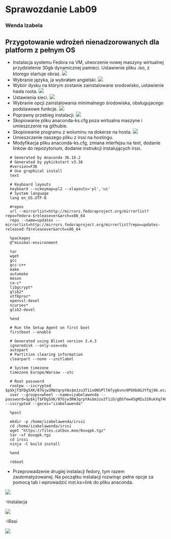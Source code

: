 # Sprawozdanie Lab09
### Wenda Izabela
## Przygotowanie wdrożeń nienadzorowanych dla platform z pełnym OS

- Instalacja systemu Fedora na VM, utworzenie nowej maszyny wirtualnej przydzielenie 30gb dynamicznej pamieci. Ustawienie pliku .iso, z ktorego startuje obraz.
![](https://github.com/InzynieriaOprogramowaniaAGH/MDO2022_S/blob/1406c4c5f6373522531cf3151109e128a7f28eac/INO/GCL02/IW402853/Lab09/ustawienie%20pamieci.png)
- Wybranie języka, ja wybrałam angielski.
![](https://github.com/InzynieriaOprogramowaniaAGH/MDO2022_S/blob/1406c4c5f6373522531cf3151109e128a7f28eac/INO/GCL02/IW402853/Lab09/wybranie%20jezyka.png)
- Wybór dysku na którym zostanie zainstalowane srodowisko, ustawienie hasła roota.
![](https://github.com/InzynieriaOprogramowaniaAGH/MDO2022_S/blob/1406c4c5f6373522531cf3151109e128a7f28eac/INO/GCL02/IW402853/Lab09/root%20haslo.png)
- Ustawienia sieci.
![](https://github.com/InzynieriaOprogramowaniaAGH/MDO2022_S/blob/1406c4c5f6373522531cf3151109e128a7f28eac/INO/GCL02/IW402853/Lab09/siec%20i%20nazwa%20komputera.png)
- Wybranie opcji zainstalowania minimalnego środowiska, obsługujacego podstawowe funkcje.
![](https://github.com/InzynieriaOprogramowaniaAGH/MDO2022_S/blob/1406c4c5f6373522531cf3151109e128a7f28eac/INO/GCL02/IW402853/Lab09/minimal%20install.png)
- Poprawny przebieg instalacji.
![](https://github.com/InzynieriaOprogramowaniaAGH/MDO2022_S/blob/1406c4c5f6373522531cf3151109e128a7f28eac/INO/GCL02/IW402853/Lab09/fedora%20zainstalowana.png)
- Skopiowanie pliku anaconda-ks.cfg poza wirtualna maszyne i umieszczenie na githubie.
- Skopiowanie programu z woluminu na dokerze na hosta.
![](https://github.com/InzynieriaOprogramowaniaAGH/MDO2022_S/blob/1406c4c5f6373522531cf3151109e128a7f28eac/INO/GCL02/IW402853/Lab09/paczka%20z%20programem.png)
- Umieszczenie naszego pliku z irssi na hostingu.
- Modyfikacja pliku anaconda-ks.cfg, zmiana interfejsu na text, dodanie linków do repozytorium, dodanie instrukcji instalujących irssi.
```
  # Generated by Anaconda 36.16.2
  # Generated by pykickstart v3.36
  #version=F36
  # Use graphical install
  text

  # Keyboard layouts
  keyboard --vckeymap=pl2 --xlayouts='pl','us'
  # System language
  lang en_US.UTF-8

  #repos
  url --mirrorlist=http://mirrors.fedoraproject.org/mirrorlist?repo=fedora-$releasever&arch=x86_64
  repo --name=updates --mirrorlist=http://mirrors.fedoraproject.org/mirrorlist?repo=updates-released-f$releasever&arch=x86_64

  %packages
  @^minimal-environment

  tar
  wget
  gcc
  gcc-c++
  make
  automake
  meson
  ca-c*
  libgcrypt*
  glib2*
  utf8proc*
  openssl-devel
  ncurses*
  glib2-devel

  %end

  # Run the Setup Agent on first boot
  firstboot --enable

  # Generated using Blivet version 3.4.3
  ignoredisk --only-use=sda
  autopart
  # Partition clearing information
  clearpart --none --initlabel

  # System timezone
  timezone Europe/Warsaw --utc

  # Root password
  rootpw --iscrypted $p$kjT$FDg5XK/87Gjw3RWJqrpYAs$mJzu3T1ix0NSPlTAfyg6vnv9POXb8GJYfqj96.eczQ/
  user --groups=wheel --name=izabelawenda --password=$p$kjT$FDg5XK/87Gjw3RWJqrpYAs$mJzu3T1iD/gDSfew45gMZu31RukXq74Giq9z --iscrypted --gecos="izabelawenda"

  %post

  mkdir -p /home/izabelawenda/irssi
  cd /home/izabelawenda/irssi
  wget "https://files.catbox.moe/6ovqpk.tgz"
  tar -xf 6ovqpk.tgz
  cd irssi
  ninja -C build install

  %end

  reboot
```
- Przeprowadzenie drugiej instalacji fedory, tym razem zautomatyzowanej. Na początku instalacji rozwinąc pełne opcje za pomocą tab i wprowadzić inst.ks=link do pliku anaconda.

![](https://github.com/InzynieriaOprogramowaniaAGH/MDO2022_S/blob/1406c4c5f6373522531cf3151109e128a7f28eac/INO/GCL02/IW402853/Lab09/druga%20instalacja%20fedora%20inst-ks.png)

-Instalacja

![](https://github.com/InzynieriaOprogramowaniaAGH/MDO2022_S/blob/1406c4c5f6373522531cf3151109e128a7f28eac/INO/GCL02/IW402853/Lab09/zaczecie%20instaalcji.png)

-IRssi

![](https://github.com/InzynieriaOprogramowaniaAGH/MDO2022_S/blob/1406c4c5f6373522531cf3151109e128a7f28eac/INO/GCL02/IW402853/Lab09/dzialajce%20irssii.png)
